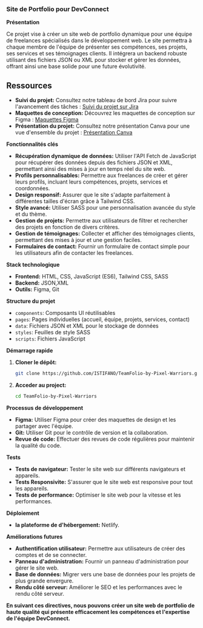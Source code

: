 
### **Site de Portfolio pour DevConnect**

**Présentation**

Ce projet vise à créer un site web de portfolio dynamique pour une équipe de freelances spécialisés dans le développement web. Le site permettra à chaque membre de l'équipe de présenter ses compétences, ses projets, ses services et ses témoignages clients. Il intégrera un backend robuste utilisant des fichiers JSON ou XML pour stocker et gérer les données, offrant ainsi une base solide pour une future évolutivité.

## Ressources

* **Suivi du projet:** Consultez notre tableau de bord Jira pour suivre l'avancement des tâches : [Suivi du projet sur Jira](https://elamiriamir7.atlassian.net/jira/software/projects/TBPW/boards/4)
* **Maquettes de conception:** Découvrez les maquettes de conception sur Figma : [Maquettes Figma](https://www.figma.com/design/EdzYUR6wsw9q0ZSBe4fXMg/TeamFolio?node-id=0-1&node-type=canvas&t=gpZW44qgvGyaYz4v-0)
* **Présentation du projet:** Consultez notre présentation Canva pour une vue d'ensemble du projet : [Présentation Canva](https://www.canva.com/design/DAGUzH4ansM/5bqvx5Y4SNFmBTCm8Uovtw/edit)

**Fonctionnalités clés**

* **Récupération dynamique de données:** Utiliser l'API Fetch de JavaScript pour récupérer des données depuis des fichiers JSON et XML, permettant ainsi des mises à jour en temps réel du site web.
* **Profils personnalisables:** Permettre aux freelances de créer et gérer leurs profils, incluant leurs compétences, projets, services et coordonnées.
* **Design responsif:** Assurer que le site s'adapte parfaitement à différentes tailles d'écran grâce à Tailwind CSS.
* **Style avancé:** Utiliser SASS pour une personnalisation avancée du style et du thème.
* **Gestion de projets:** Permettre aux utilisateurs de filtrer et rechercher des projets en fonction de divers critères.
* **Gestion de témoignages:** Collecter et afficher des témoignages clients, permettant des mises à jour et une gestion faciles.
* **Formulaires de contact:** Fournir un formulaire de contact simple pour les utilisateurs afin de contacter les freelances.

**Stack technologique**

* **Frontend:** HTML, CSS, JavaScript (ES6), Tailwind CSS, SASS
* **Backend:** JSON,XML
* **Outils:** Figma, Git

**Structure du projet**

* `components`: Composants UI réutilisables
* `pages`: Pages individuelles (accueil, équipe, projets, services, contact)
* `data`: Fichiers JSON et XML pour le stockage de données
* `styles`: Feuilles de style SASS
* `scripts`: Fichiers JavaScript

**Démarrage rapide**

1. **Cloner le dépôt:**
   ```bash
   git clone https://github.com/ISTIFANO/TeamFolio-by-Pixel-Warriors.git
   ```
2. **Acceder au project:**
   ```bash
   cd TeamFolio-by-Pixel-Warriors
   ```
**Processus de développement**

* **Figma:** Utiliser Figma pour créer des maquettes de design et les partager avec l'équipe.
* **Git:** Utiliser Git pour le contrôle de version et la collaboration.
* **Revue de code:** Effectuer des revues de code régulières pour maintenir la qualité du code.

**Tests**

* **Tests de navigateur:** Tester le site web sur différents navigateurs et appareils.
* **Tests Responsivite:** S'assurer que le site web est responsive pour tout les appareils.
* **Tests de performance:** Optimiser le site web pour la vitesse et les performances.

**Déploiement**

* **la plateforme de d'hébergement:** Netlify.

**Améliorations futures**

* **Authentification utilisateur:** Permettre aux utilisateurs de créer des comptes et de se connecter.
* **Panneau d'administration:** Fournir un panneau d'administration pour gérer le site web.
* **Base de données:** Migrer vers une base de données pour les projets de plus grande envergure.
* **Rendu côté serveur:** Améliorer le SEO et les performances avec le rendu côté serveur.

**En suivant ces directives, nous pouvons créer un site web de portfolio de haute qualité qui présente efficacement les compétences et l'expertise de l'équipe DevConnect.**

